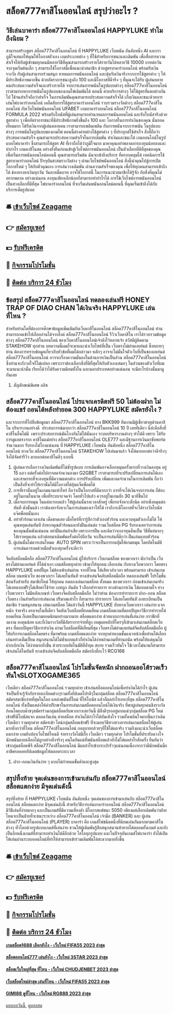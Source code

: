 # สล็อต777คาสิโนออนไลน์ สรุปว่าอะไร ?
## วิธีเล่นบาคาร่า สล็อต777คาสิโนออนไลน์ HAPPYLUKE ทำไมถึงนิยม ?
สามารถสร้างสูตร สล็อต777คาสิโนออนไลน์ ที่ HAPPYLUKE เว็บพนัน อันดับหนึ่ง AI และเราภูมิใจเสนอให้คุณให้โอกาสตัวเอง เกมประเภทต่าง ๆ ที่ใช้สำหรับการชนะและเดิมพัน เพื่อสื่อสารความสำเร็จให้กับผู้เข้าชมทุกคนมีหลายวิธีที่คุณสามารถสร้างรายได้รายวันได้หลายวิธี 10000 บาทต่อวันจากจุดเริ่มต้นเล็ก ๆ สามารถใช้โอกาสนี้เพื่อแนะนำสมาชิก
ด้วยสูตรบาคาร่าออนไลน์ พร้อมรับเงินรางวัล กับผู้เล่นสามารถร่วมสนุก ทายผลการพนันออนไลน์ และลุ้นรับเงินจริงจากการใช้สูตรต่าง ๆ ให้มีประสิทธิภาพมากขึ้น ด้วยอัตราการชนะสูงถึง 100 และมีโอกาสที่ดีจริง ๆ ที่คุณจะได้รับ ผู้เล่นหลายคนประสบความสำเร็จและสร้างรายได้
จากการเล่นการพนันในรูปแบบต่างๆ สล็อต777คาสิโนออนไลน์ เราสามารถหาการพนันในรูปแบบของเกมไพ่เดิมพันได้ ตอนนี้ ค่ายบริการต่างๆ ได้ใช้สูตรที่แตกต่างกันไป ใช้จนสำเร็จถือว่าสำเร็จ ในการเดิมพันคุณสามารถประสบความสำเร็จได้ เก็บเงินและชนะด้วยการเล่นไพ่บาคาร่าออนไลน์
เคล็ดลับการใช้สูตรบาคาร่าออนไลน์ รวบรวมรางวัลต่างๆ สล็อต777คาสิโนออนไลน์ กับเว็บไซต์พนันออนไลน์ UFABET เกมบาคาร่าออนไลน์ สล็อต777คาสิโนออนไลน์ FORMULA 2022 พร้อมรับโบนัสที่ผู้เล่นสามารถทำนายผลการพนันออนไลน์ และรับโบนัสจริงด้วยสูตรต่าง ๆ เพื่ออัตราการชนะที่มีประสิทธิภาพยิ่งขึ้นถึง 100 และ โอกาสในการทำเงินของคุณ นั้นยอดเยี่ยมมาก ได้รับเงินจากผู้เล่นหลายคน
เราสามารถเพลิดเพลิน กับการพนันจากการพนัน ในรูปแบบต่างๆ การพนันในรูปแบบของเกมไพ่ ตอนนี้ต่างค่ายต่างใช้สูตรต่าง ๆ ที่ประยุกต์ใช้สำเร็จ สิ่งที่ถือว่าประสบความสำเร็จ คุณสามารถประสบความสำเร็จในการเดิมพัน ทำเงินและชนะได้ เกมออนไลน์ในรูปแบบไพ่บาคาร่า ซึ่งสามารถให้สูตร AI ที่เราถือได้ว่าภูมิใจมาก
มาหาคุณอย่าพลาดการลงทุนน้อยลงและทำกำไร เกมคาสิโนสด อย่างยั่งยืนก่อนเข้าสู่เว็บไซต์การพนันออนไลน์ เป็นตัวเลือกที่ดีที่สุดของคุณ เพื่อเริ่มการพนันออนไลน์ตอนนี้ คุณสามารถเริ่มต้น ฉันจะเข้าถึงบริการ ที่ครอบคลุมได้ เทคนิคการใช้สูตรบาคาร่าออนไลน์ ปัจจุบันสะสมรางวัลต่าง ๆ ผ่านเว็บไซต์พนันออนไลน์
สิ่งนี้นำคุณไปสู่การเปิดโอกาสใหม่ ๆ ให้กับตัวคุณเอง การเล่นวางเดิมพัน ผ่านความสำเร็จของคุณ เพื่อให้ทุกคนสามารถเข้าถึงได้ ช่องทางหาเงินทุกวัน วันละหมื่นบาท อาจใช้โอกาสนี้ ในการแนะนำสมาชิกให้รู้จัก กับสิ่งที่คุณไม่อยากพลาด อย่างแน่นอน ลงทุนเพียงเล็กน้อยก็สามารถทำกำไรได้ การใช้เว็บไซต์การพนันออนไลน์ เป็นทางเลือกที่ดีที่สุด ไพ่บาคาร่าออนไลน์ ที่จะเริ่มเล่นพนันออนไลน์ตอนนี้ ที่คุณเริ่มเข้าถึงได้กับบริการเต็มรูปแบบ

## 🛎 [เข้าเว็บไซต์ Zeagame](https://bit.ly/3SdLNi2)
## 👉 [สมัครยูเซอร์](https://bit.ly/3SdLNi2)
## 💵 [รับฟรีเครดิต](https://bit.ly/3dyRKHj)
## 👑 [กิจกรรมโปรโมชั่น](https://bit.ly/3dyRKHj)
## 📱 [ติดต่อ บริการ 24 ชัวโมง](https://bit.ly/3dyRKHj)

## ข้อสรุป สล็อต777คาสิโนออนไลน์ ทดลองเล่นฟรี HONEY TRAP OF DIAO CHAN ได้เงินจริง HAPPYLUKE เล่นที่ไหน ?
สำหรับท่านใดที่ต้องการศึกษาข้อมูลเพิ่มเติมกับเว็บคาสิโนออนไลน์ สล็อต777คาสิโนออนไลน์ ท่านสามารถกดเข้าไปเลือกอ่านได้จากลิ้งค์ สล็อต777คาสิโนออนไลน์ รีวิวเว็บคาสิโน เราได้รวบรวมข้อมูลต่างๆ สล็อต777คาสิโนออนไลน์ ของเว็บคาสิโนออนไลน์เจ้าดังไว้หลายเจ้า
สวัสดีผู้ติดตาม STAKEHOW ทุกท่าน บทความนี้ผมก็จะมาแนะนำเว็บไซต์ที่เป็น เว็บตรงไม่ผ่านเอเย่นต์ ซึ่งหลายๆ ท่าน ต้องการทราบข้อมูลเกี่ยวกับหัวข้อที่ผมได้กล่าวมา หลักๆ อาจจะไม่มั่นใจตัวเว็บที่เป็นของเอเย่นต์ สล็อต777คาสิโนออนไลน์ อาจจะเรื่องความมั่นคงในด้านการเงินเป็นส่วน สล็อต777คาสิโนออนไลน์ ซึ่งท่านจะกังวลใจก็ไม่แปลก เพราะเราต้องเลือกสิ่งที่ดีที่สุดให้กับตัวเองเสมอๆ ในส่วนของตัวเว็บที่ผมจะมาแนะนำนั้น เรียกได้ว่าได้รับความนิยมทั้งใน และนอกประเทศอย่างแน่นอน จะมีอะไรบ้างนั้นมาดูกันเลย
1. สัญลักษณ์พิเศษ อลิซ

## สล็อต777คาสิโนออนไลน์ โปรแจกเครดิตฟรี 50 ไม่ต้องฝาก ไม่ต้องแชร์ ถอนได้หลังทำยอด 300 HAPPYLUKE สมัครยังไง ?
และจากการที่ไปสืบข้อมูลมา สล็อต777คาสิโนออนไลน์ ทาง BKK999 ทีมงานมีผู้เชี่ยวชาญด้านคาสิโน บริหารงานอย่างดี  ประสบการณ์มากกว่า สล็อต777คาสิโนออนไลน์ 10 ปี เลยทีเดียว นี่ล่ะคือสิ่งที่ คาสิโนอื่นไม่มี  เพราะประสบการณ์มันโกงกันไม่ได้นั่นเอง
ระบบบริหารงานต่างๆ ทำได้ดี เพราะ ได้รับการดูแลตรงจาก คาสิโนแม่อย่าง สล็อต777คาสิโนออนไลน์ OLE777 และมีฐานการเงินมาซับพอร์ตจำนวนมาก รับรองไม่โกงแน่นอน ที่ HAPPYLUKE เว็บพนัน อันดับหนึ่ง สล็อต777คาสิโนออนไลน์ ทางเว็บ สล็อต777คาสิโนออนไลน์ STAKEHOW ไปเล่นมาแล้ว จึงได้มาบอกต่อว่าดีจริงๆ จึงได้จัดทำรีวิว มาบอกต่อคาสิโนดีๆ แบบนี้
1. ผู้เล่นควรเลือกวางเงินเดิมพันที่ไม่ซ้ำรูปแบบ การเดิมพันอาจเลือกหมุนครั้งแรกที่วางเงินลงทุน อยู่ 15 แถว แต่ครั้งต่อไปอาจลดจำนวนลงมา G2GBET เราสามารถที่จะปรับเปลี่ยนการเล่นได้เอง และสามารถที่จะลงทุนที่มีความแตกต่าง การปรับเปลี่ยน เพิ่มและลดจำนวนในการเดิมพัน ถือว่าเป็นสิ่งที่จะทำให้เรานั้นได้มีโอกาสได้ลุ้นแจ็คพ็อตได้
2. การที่เรานั้นอยู่ในเกมนานเท่าไหร่ ถือว่าเป็นโอกาสที่ดีมากกว่า การที่จะได้เงินจากการเล่น ก็ต้องอยู่ในเกมในนาน เพื่อที่ระบบจะจดจำ โดยทั่วไปแล้ว ควรอยู่ในเกมสัก 30 นาทีขึ้นไป
3. เมื่อจบการหมุน ในแต่ละรอบแล้ว ให้ผู้เล่นนั้นรอเวลาสักครู่ เพื่อรอจังหวะสักนิด อย่าเพิ่งหมุนต่อทันที ดังนั้นแล้ว เราต้องหาจังหวะในการเล่นของเราให้ได้ เราถึงจะมีโอกาสที่จะได้รางวัลโบนัสแจ๊ตพ็อตนั้นเอง
4. อย่าหัวร้อนเวลาเล่น เด็ดขาดเลย เมื่อไหร่ที่เรารู้สึกว่าตัวเองหัวร้อน และควบคุมตัวเองไม่ได้ ให้คุณหยุดเล่นทันที ถ้าหากคุณหัวร้อนและยังฝืนเล่นต่อ รวมเว็บสล็อต PG รับรองเลยว่าการเล่นของคุณนั้นพังแน่นอน อย่าฝืนเล่นถ้าเสีย เพราะการฝืน และคิดว่าจะเอาทุนคืนเป็น วิธีที่แย่มากๆ ให้เราหยุดเล่น แล้วต่อยมาเดิมพันครั้งต่อไปอีกวัน จะเป็นการเล่นที่ดีกว่า ฝืนเล่นแบบหัวร้อน
5. ผู้เล่นนั้นไม่ควรเล่นโหมด  AUTO SPIN เพราะว่าจะเป็นการกดปุ่มให้เกมหมุน โดยอัตโนมัติ การเล่นควรกดด้วยมือตัวเองทุกครั้งจะดีกว่า

จีคลับสล็อตมือถือ สล็อต777คาสิโนออนไลน์ ผู้ให้บริการ เว็บเกมสล็อต ของพวกเรา นับว่าเป็น เว็บตรงไม่ผ่านเอเย่นต์ ที่ได้นำเอา เกมสล็อตทุกค่าย เข้ามาให้ทุกคน เลือกเล่น กับทางเว็บพวกเรา โดยตรง HAPPYLUKE แฮปปี้ลุค ไม่ต้องเข้าเล่นผ่าน จากที่ไหน ให้เสียเวล่ำเวลา พร้อมสามารถ เข้าเล่นเกมสล็อต บนหน้าเว็บ ของพวกเรา ได้เลยในทันที ทางเข้าเล่นจีคลับสล็อตมือถือ ทดลองเล่นฟรี โปรโมชั่น ต้อนรับสำหรับ สมาชิกใหม่ ให้ทุกคน ทดลองเล่นเกมสล็อต ทั้งหมด ของพวกเรา ก่อนเข้าเล่นเกมจริง ได้เลยแบบฟรีๆไม่เสียค่าใช้จ่าย เบทถูก อันดับ 1 เลือกทำรายการ ทางด้านการเงิน ได้แบบตามใจ ทางเว็บพวกเรา ไม่มีหลักเกณฑ์ เว็บตรงจีคลับสล็อตมือถือ ไม่ว่าท่าน ต้องการทำรายการ ฝาก-ถอน สล็อตเว็บตรง เงินสำหรับการเล่นเกม ปริมาณเท่าไร ก็สามารถ ทำรายการ ได้เลยโดยทันที ลงทะเบียนเป็นสมาชิก ร่วมสนุกสนาน เล่นเกมสล็อต ได้แล้ววันนี้ HAPPYLUKE กับทางเว็บพวกเรา เล่นง่าย แจกหนัก จ่ายจริง ครบจบในที่เดียว
จีคลับเว็บสล็อตที่ยอดเยี่ยม เกมสล็อตเกมที่ตอบปัญหาวิธีการทำรายได้ยอดเยี่ยม ก็เลยเป็นเกมยอดนิยมอย่างมากมาย สล็อตแตกง่าย ด้วยแบบการเล่นที่เล่นง่าย กราฟิกที่งดงาม ลงทุนน้อย และก็เงินรางวัลที่มีอัตราการจ่ายที่สูง เหตุผลหลักที่ใครๆก็เข้ามาเล่นเกมสล็อตเว็บตรง ที่ตอบปัญหาวิธีการทำเงิน ผ่านเว็บสล็อตที่ดีเยี่ยมที่สุด เว็บตรงไม่ผ่านเอเย่นต์จีคลับสล็อตมือถือ ผู้ให้บริการเกมสล็อตโดยตรง ที่มาพร้อม เกมสล็อตแตกง่าย จากทุกค่ายเกมชั้นแนวหน้าเพื่อท่านได้เลือกเล่นอย่างเต็มเปี่ยม สนุกสนานได้ไม่ซ้ำแบบแล้วก็ทำเงินได้ง่ายผ่านเกมที่ท่านถนัด พร้อมให้แด่คุณได้ฝากเบิกเงิน ได้ง่ายมากยิ่งขึ้น ด้วยระบบอัตโนมัติที่ล้ำยุค สบาย รวดเร็วทันใจ ใช้เวลาไม่นานก็สามารถเข้าเล่นได้ในทันที ทางเข้าเล่นจีคลับสล็อตมือถือ สมัครถึงที่กะไว้ RCG168

## สล็อต777คาสิโนออนไลน์ โปรโมชั่นจัดหนัก ฝากถอนออโต้รวดเร็วทันใจSLOTXOGAME365
เว็บเดียว สล็อต777คาสิโนออนไลน์ รวมทุกค่าย เข้าเล่นสล็อตออนไลน์เพื่อทำเงินได้กำไร ผู้เล่นจำเป็นที่จะรู้จักกับรายละเอียดต่างๆรวมทั้งอัปเดตโปรดีๆในกลุ่มสล็อต สล็อต777คาสิโนออนไลน์ สมัครสมาชิกง่ายที่สุดในโลก แหล่งพนันที่ใหม่ ที่ให้โบนัส แล้วก็ผลกำไรเยอะที่สุด สล็อต777คาสิโนออนไลน์ ทั้งเป็นแหล่งให้คำปรึกษาในการเล่นเกมสล็อตออนไลน์ได้เงินจริง ที่พาผู่เล่นทุกคนชิงรางวัลก้อนโตแบบต๊าชๆสมัครร่วมกลุ่มสล็อตกับพวกเราเลยวันนี้ มีสิ่งดีๆรออยู่มากแน่ๆกลุ่มสล็อต PG ใหม่ เข้าฟรีมีโบนัสแจก ตลอดวันเล่น ค่ายสล็อต ทำเงินได้กำไรได้บันเทิงใจ รวมทั้งเพลินใจมากขึ้นกว่าเดิม เว็บเดียว รวมทุกค่าย สมัครเข้า ไลน์กลุ่มสล็อตเข้าฟรี ที่จะมอบวิธีทางทางการเล่นเกมสล็อตให้ผู้เล่นมากยิ่งกว่าที่ไหน สล็อต777คาสิโนออนไลน์ กลอุบายกล้วยๆที่ใช้ได้ผลจริง รวมถึงแนะนำเว็บสล็อตแตกง่าย เกมยิงปลาเว็บไซต์ไหนดี จ่ายรางวัลไม่มีกั๊ก เว็บเดียว รวมทุกค่าย โปรโมชั่นที่ประทับดวงใจนักพนันแบบเลือกไม่ถูกอย่างยิ่งจริงๆ คนใดกันแน่ที่พนันสล็อตแล้วยังไม่ได้ผลกำไรสักครั้ง ยืนยันว่าเข้ากลุ่มสล็อตพีจี สล็อต777คาสิโนออนไลน์ มีผลกำไรเข้ากระเป๋ารัวๆแน่นอนเนื่องจากว่ามีนักพนันมืออาชีพรอคอยอัปเดตข้อมูลให้ตลอดระยะเวลา
1. ฝาก-ถอนเงินกันง่าย ๆ แบบไม่กำหนดขั้นต่ำและสูงสุด

## สรุปทิ้งท้าย จุดเด่นของการเข้ามาเล่นกับ สล็อต777คาสิโนออนไลน์ สล็อตแตกง่าย มีจุดเด่นดังนี้
สรุปทิ้งท้าย ที่ HAPPYLUKE เว็บพนัน อันดับหนึ่ง จุดเด่นของการเข้ามาเล่นกับ สล็อต777คาสิโนออนไลน์ สล็อตแตกง่าย มีจุดเด่นดังนี้ สำหรับวิธีการเล่นบาคาร่าออนไลน์ สล็อต777คาสิโนออนไลน์ มีวิธีเล่นที่ง่ายมากๆ และเป็นเกมส์ที่มีความเสี่ยงต่ำ มีโอกาสแพ้ชนะ 5050 เพียงแค่เลือกเดิมพันว่าฝ่ายไหนจะเป็นฝ่ายที่จะชนะระหว่าง สล็อต777คาสิโนออนไลน์ เจ้ามือ (BANKER) และ ผู้เล่น สล็อต777คาสิโนออนไลน์ (PLAYER)
บาคาร่า คือ เกมส์ไพ่ชนิดหนึ่งที่นิยมเล่นกันมากตามคาสิโนต่างๆ ทั่วโลกด้วยรูปแบบเกมส์ที่เล่นง่าย ชวนให้ผู้เดิมพันรู้สึกสนุกสนานท้าทายได้ตลอดทั้งเกมส์ และยังเป็นอีกหนึ่งเกมส์ที่สามารถทำเงินได้ดีอีกด้วย ไฮโลทุกรูปแบบ และในปัจจุบันเกมส์ไพ่บาคาร่า ยังได้เปิดให้เล่นผ่านระบบออนไลน์ที่ทำให้สามารถเข้าร่วมเดิมพันได้สะดวกมากยิ่งขึ้น

## 🛎 [เข้าเว็บไซต์ Zeagame](https://bit.ly/3SdLNi2)
## 👉 [สมัครยูเซอร์](https://bit.ly/3SdLNi2)
## 💵 [รับฟรีเครดิต](https://bit.ly/3dyRKHj)
## 👑 [กิจกรรมโปรโมชั่น](https://bit.ly/3dyRKHj)
## 📱 [ติดต่อ บริการ 24 ชัวโมง](https://bit.ly/3dyRKHj)

#### [เกมสล็อต1688 เลือกยังไง - เว็บใหม่ FIFA55 2023 ล่าสุด](https://atom.io/themes/เกมสล็อต1688%20เลือกยังไง%20-%20เว็บใหม่%20fifa55%202023%20ล่าสุด)
#### [สล็อตออนไลน์777 เล่นยังไง - เว็บใหม่ 3STAR 2023 ล่าสุด](https://atom.io/themes/สล็อตออนไลน์777%20เล่นยังไง%20-%20เว็บใหม่%203star%202023%20ล่าสุด)
#### [สล็อตเว็บใหญ่ที่สุด ที่ไหน - เว็บใหม่ CHUDJENBET 2023 ล่าสุด](https://atom.io/themes/สล็อตเว็บใหญ่ที่สุด%20ที่ไหน%20-%20เว็บใหม่%20chudjenbet%202023%20ล่าสุด)
#### [เว็บสล็อตใหม่ล่าสุด เล่นที่ไหน - เว็บใหม่ FIFA55 2023 ล่าสุด](https://atom.io/themes/เว็บสล็อตใหม่ล่าสุด%20เล่นที่ไหน%20-%20เว็บใหม่%20fifa55%202023%20ล่าสุด)
#### [GIMI88 ดูที่ไหน - เว็บใหม่ RG888 2023 ล่าสุด](https://atom.io/themes/gimi88%20ดูที่ไหน%20-%20เว็บใหม่%20rg888%202023%20ล่าสุด)

[ผลบอลวันนี้](https://siamsport.tv "ผลบอลวันนี้"), [ดูบอลสด](https://siamsport.tv/ดูบอลสด "ดูบอลสด")